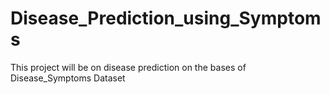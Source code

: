 # Disease_Prediction_using_Symptoms
This project will be on disease prediction on the bases of Disease_Symptoms Dataset
